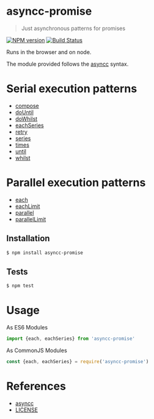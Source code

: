 # asyncc-promise

> Just asynchronous patterns for promises

[![NPM version](https://badge.fury.io/js/asyncc-promise.svg)](https://www.npmjs.com/package/asyncc-promise/)
[![Build Status](https://travis-ci.org/commenthol/asyncc-promise.svg?branch=master)](http://travis-ci.org/commenthol/asyncc-promise)

Runs in the browser and on node.  

The module provided follows the [asyncc][] syntax.

# Serial execution patterns

- [compose](https://commenthol.github.io/asyncc-promise/module-serial.html#.compose)
- [doUntil](https://commenthol.github.io/asyncc-promise/module-serial.html#.doUntil)
- [doWhilst](https://commenthol.github.io/asyncc-promise/module-serial.html#.doWhilst)
- [eachSeries](https://commenthol.github.io/asyncc-promise/module-serial.html#.eachSeries)
- [retry](https://commenthol.github.io/asyncc-promise/module-serial.html#.retry)
- [series](https://commenthol.github.io/asyncc-promise/module-serial.html#.series)
- [times](https://commenthol.github.io/asyncc-promise/module-serial.html#.times)
- [until](https://commenthol.github.io/asyncc-promise/module-serial.html#.until)
- [whilst](https://commenthol.github.io/asyncc-promise/module-serial.html#.whilst)

# Parallel execution patterns

- [each](https://commenthol.github.io/asyncc-promise/module-parallel.html#.each)
- [eachLimit](https://commenthol.github.io/asyncc-promise/module-parallel.html#.eachLimit)
- [parallel](https://commenthol.github.io/asyncc-promise/module-parallel.html#.parallel)
- [parallelLimit](https://commenthol.github.io/asyncc-promise/module-parallel.html#.parallelLimit)

## Installation

```sh
$ npm install asyncc-promise
```

## Tests

```sh
$ npm test
```

# Usage

As ES6 Modules

```js
import {each, eachSeries} from 'asyncc-promise'
```

As CommonJS Modules

```js
const {each, eachSeries} = require('asyncc-promise')
```

# References

<!-- !ref -->

* [asyncc][asyncc]
* [LICENSE][LICENSE]

<!-- ref! -->

[asyncc]: https://github.com/commenthol/asyncc
[LICENSE]: ./LICENSE.txt
